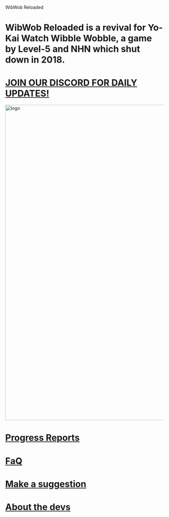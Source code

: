 WibWob Reloaded

# WibWob Reloaded is a revival for Yo-Kai Watch Wibble Wobble, a game by Level-5 and NHN which shut down in 2018.

# [JOIN OUR DISCORD FOR DAILY UPDATES!](https://discord.gg/gJBdPn6ShJ)
<img src="https://cdn.discordapp.com/attachments/1137835393304231956/1138173557814349844/416_Sem_Titulo_20230807151505.png" alt="logo" width="1000"/> 

# [Progress Reports](https://wib-wob.github.io/reloaded/progress-reports/catalog)
# [FaQ](https://wib-wob.github.io/reloaded/faq)
# [Make a suggestion](https://wib-wob.github.io/reloaded/suggestions)
# [About the devs](https://wib-wob.github.io/reloaded/about)

